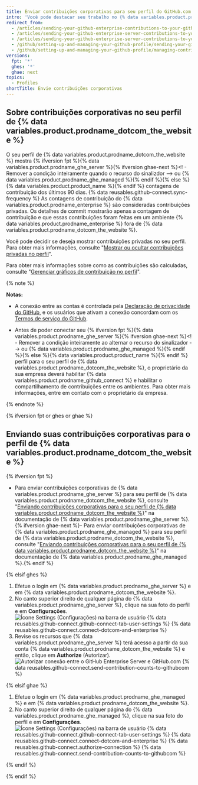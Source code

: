 ```yaml
---
title: Enviar contribuições corporativas para seu perfil do GitHub.com
intro: 'Você pode destacar seu trabalho no {% data variables.product.prodname_enterprise %} enviando as contagens de contribuição para seu perfil do {% data variables.product.prodname_dotcom_the_website %}.'
redirect_from:
  - /articles/sending-your-github-enterprise-contributions-to-your-github-com-profile/
  - /articles/sending-your-github-enterprise-server-contributions-to-your-github-com-profile
  - /articles/sending-your-github-enterprise-server-contributions-to-your-githubcom-profile
  - /github/setting-up-and-managing-your-github-profile/sending-your-github-enterprise-server-contributions-to-your-githubcom-profile
  - /github/setting-up-and-managing-your-github-profile/managing-contribution-graphs-on-your-profile/sending-your-github-enterprise-server-contributions-to-your-githubcom-profile
versions:
  fpt: '*'
  ghes: '*'
  ghae: next
topics:
  - Profiles
shortTitle: Envie contribuições corporativas
---
```


## Sobre contribuições corporativas no seu perfil de {% data variables.product.prodname_dotcom_the_website %}

O seu perfil de {% data variables.product.prodname_dotcom_the_website %} mostra {% ifversion fpt %}{% data variables.product.prodname_ghe_server %}{% ifversion ghae-next %}<! - Remover a condição inteiramente quando o recurso do sinalizdor --> ou {% data variables.product.prodname_ghe_managed %}{% endif %}{% else %}{% data variables.product.product_name %}{% endif %} contagens de contribuição dos últimos 90 dias. {% data reusables.github-connect.sync-frequency %} As contagens de contribuição do {% data variables.product.prodname_enterprise %} são consideradas contribuições privadas. Os detalhes de commit mostrarão apenas a contagem de contribuição e que essas contribuições foram feitas em um ambiente {% data variables.product.prodname_enterprise %} fora de {% data variables.product.prodname_dotcom_the_website %}.

Você pode decidir se deseja mostrar contribuições privadas no seu perfil. Para obter mais informações, consulte "[Mostrar ou ocultar contribuições privadas no perfil](/articles/publicizing-or-hiding-your-private-contributions-on-your-profile/)".

Para obter mais informações sobre como as contribuições são calculadas, consulte "[Gerenciar gráficos de contribuição no perfil](/articles/managing-contribution-graphs-on-your-profile/)".

{% note %}

**Notas:**
- A conexão entre as contas é controlada pela <a href="/articles/github-privacy-statement/" class="dotcom-only">Declaração de privacidade do GitHub</a>, e os usuários que ativam a conexão concordam com os <a href="/articles/github-terms-of-service/" class="dotcom-only">Termos de serviço do GitHub</a>.

- Antes de poder conectar seu {% ifversion fpt %}{% data variables.product.prodname_ghe_server %}{% ifversion ghae-next %}<! - Remover a condição inteiramente ao alternar o recurso do sinalizador --> ou {% data variables.product.prodname_ghe_managed %}{% endif %}{% else %}{% data variables.product.product_name %}{% endif %} perfil para o seu perfil de {% data variables.product.prodname_dotcom_the_website %}, o proprietário da sua empresa deverá habilitar {% data variables.product.prodname_github_connect %} e habilitar o compartilhamento de contribuições entre os ambientes. Para obter mais informações, entre em contato com o proprietário da empresa.

{% endnote %}

{% ifversion fpt or ghes or ghae %}

## Enviando suas contribuições corporativas para o perfil de {% data variables.product.prodname_dotcom_the_website %}

{% ifversion fpt %}

- Para enviar contribuições corporativas de {% data variables.product.prodname_ghe_server %} para seu perfil de {% data variables.product.prodname_dotcom_the_website %}, consulte "[Enviando contribuições corporativas para o seu perfil de {% data variables.product.prodname_dotcom_the_website %}](/enterprise-server/account-and-profile/setting-up-and-managing-your-github-profile/managing-contribution-graphs-on-your-profile/sending-enterprise-contributions-to-your-githubcom-profile)" na documentação de {% data variables.product.prodname_ghe_server %}.{% ifversion ghae-next %}<!-- Condition is within an fpt block; remove condition entirely when toggling feature flag -->- Para enviar contribuições corporativas de {% data variables.product.prodname_ghe_managed %} para seu perfil de {% data variables.product.prodname_dotcom_the_website %}, consulte "[Enviando contribuições corporativas para o seu perfil de {% data variables.product.prodname_dotcom_the_website %}](/github-ae@latest/account-and-profile/setting-up-and-managing-your-github-profile/managing-contribution-graphs-on-your-profile/sending-enterprise-contributions-to-your-githubcom-profile)" na documentação de {% data variables.product.prodname_ghe_managed %}.{% endif %}

{% elsif ghes %}

1. Efetue o login em {% data variables.product.prodname_ghe_server %} e em {% data variables.product.prodname_dotcom_the_website %}.
1. No canto superior direito de qualquer página do {% data variables.product.prodname_ghe_server %}, clique na sua foto do perfil e em **Configurações**. ![Ícone Settings (Configurações) na barra de usuário](/assets/images/help/settings/userbar-account-settings.png)
{% data reusables.github-connect.github-connect-tab-user-settings %}
{% data reusables.github-connect.connect-dotcom-and-enterprise %}
1. Revise os recursos que {% data variables.product.prodname_ghe_server %} terá acesso a partir da sua conta {% data variables.product.prodname_dotcom_the_website %} e então, clique em **Authorize** (Autorizar). ![Autorizar conexão entre o GitHub Enterprise Server e GitHub.com](/assets/images/help/settings/authorize-ghe-to-connect-to-dotcom.png)
{% data reusables.github-connect.send-contribution-counts-to-githubcom %}

{% elsif ghae %}

1. Efetue o login em {% data variables.product.prodname_ghe_managed %} e em {% data variables.product.prodname_dotcom_the_website %}.
1. No canto superior direito de qualquer página do {% data variables.product.prodname_ghe_managed %}, clique na sua foto do perfil e em **Configurações**. ![Ícone Settings (Configurações) na barra de usuário](/assets/images/help/settings/userbar-account-settings.png)
{% data reusables.github-connect.github-connect-tab-user-settings %}
{% data reusables.github-connect.connect-dotcom-and-enterprise %}
{% data reusables.github-connect.authorize-connection %}
{% data reusables.github-connect.send-contribution-counts-to-githubcom %}

{% endif %}

{% endif %}
